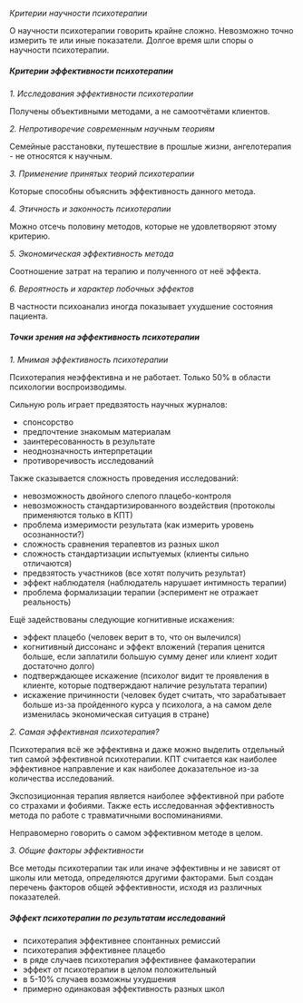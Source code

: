*Критерии научности психотерапии*

О научности психотерапии говорить крайне сложно. Невозможно точно измерить те или иные показатели. Долгое время шли споры о научности психотерапии.

##### Критерии эффективности психотерапии

*1. Исследования эффективности психотерапии*

Получены объективными методами, а не самоотчётами клиентов.

*2. Непротиворечие современным научным теориям*

Семейные расстановки, путешествие в прошлые жизни, ангелотерапия - не относятся к научным.

*3. Применение принятых теорий психотерапии*

Которые способны объяснить эффективность данного метода. 

*4. Этичность и законность психотерапии*

Можно отсечь половину методов, которые не удовлетворяют этому критерию.

*5. Экономическая эффективность метода*

Соотношение затрат на терапию и полученного от неё эффекта.

*6. Вероятность и характер побочных эффектов*

В частности психоанализ иногда показывает ухудшение состояния пациента.

##### Точки зрения на эффективность психотерапии

*1. Мнимая эффективность психотерапии*

Психотерапия неэффективна и не работает. 
Только 50% в области психологии воспроизводимы. 

Сильную роль играет предвзятость научных журналов:

- спонсорство
- предпочтение знакомым материалам
- заинтересованность в результате
- неоднозначность интерпретации
- противоречивость исследований

Также сказывается сложность проведения исследований:

- невозможность двойного слепого плацебо-контроля
- невозможность стандартизированного воздействия (протоколы применяются только в КПТ)
- проблема измеримости результата (как измерить уровень осознанности?)
- сложность сравнения терапевтов из разных школ
- сложность стандартизации испытуемых (клиенты сильно отличаются)
- предвзятость участников (все хотят получить результат)
- эффект наблюдателя (наблюдатель нарушает интимность терапии)
- проблема формализации терапии (эсперимент не отражает реальность)

Ещё задействованы следующие когнитивные искажения:

- эффект плацебо (человек верит в то, что он вылечился)
- когнитивный диссонанс и эффект вложений (терапия ценится больше, если заплатили большую сумму денег или клиент ходит достаточно долго)
- подтверждающее искажение (психолог видит те проявления в клиенте, которые подтверждают наличие результата терапии)
- искажение причинности (человек будет считать, что зарабатывает больше из-за пройденного курса у психолога, а на самом деле изменилась экономическая ситуация в стране)

*2. Самая эффективная психотерапия?*

Психотерапия всё же эффективна и даже можно выделить отдельный тип самой эффективной психотерапии. КПТ считается как наиболее эффективное направление и как наиболее доказательное из-за количества исследований.

Экспозиционная терапия является наиболее эффективной при работе со страхами и фобиями. Также есть исследованная эффективность метода по работе с травматичными воспоминаниями.

Неправомерно говорить о самом эффективном методе в целом.

*3. Общие факторы эффективности*

Все методы психотерапии так или иначе эффективны и не зависят от школы или метода, определяются другими факторами. Был создан перечень факторов общей эффективности, исходя из различных показателей.

##### Эффект психотерапии по результатам исследований

- психотерапия эффективнее спонтанных ремиссий
- психотерапия эффективнее плацебо
- в ряде случаев психотерапия эффективнее фамакотерапии
- эффект от психотерапии в целом положительный
- в 5-10% случаев возможны ухудшения
- примерно одинаковая эффективность разных школ
